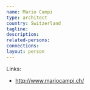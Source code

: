 ```yaml
---
name: Mario Campi
type: architect
country: Switzerland
tagline:
description:
related-persons:
connections:
layout: person
---
```

Links:
* <http://www.mariocampi.ch/>
